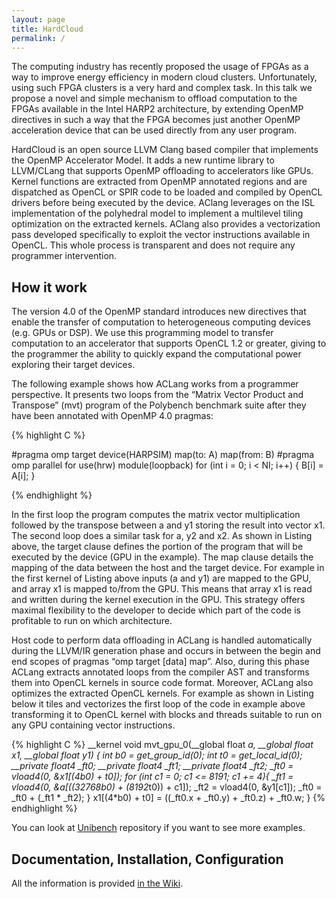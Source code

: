 ```yaml
---
layout: page
title: HardCloud
permalink: /
---
```


The computing industry has recently proposed the usage of  FPGAs as a way to improve energy efficiency in modern cloud clusters. Unfortunately, using such FPGA clusters  is a very hard and complex task. In this talk we propose a novel and simple mechanism to offload computation to  the FPGAs available in the  Intel HARP2 architecture, by extending OpenMP directives in such a way that the FPGA becomes just another OpenMP acceleration device that can be used directly from any user program.

HardCloud is an open source LLVM Clang based compiler that implements the
OpenMP Accelerator Model. It adds a new runtime library to LLVM/CLang
that supports OpenMP offloading to accelerators like GPUs. Kernel
functions are extracted from OpenMP annotated regions and are
dispatched as OpenCL or SPIR code to be loaded and compiled by OpenCL
drivers before being executed by the device. AClang leverages on the
ISL implementation of the polyhedral model to implement a multilevel
tiling optimization on the extracted kernels. AClang also provides a
vectorization pass developed specifically to exploit the vector
instructions available in OpenCL. This whole process is transparent
and does not require any programmer intervention.

## How it work

The version 4.0 of the  OpenMP standard introduces new directives that
enable the transfer of  computation to heterogeneous computing devices
(e.g.  GPUs  or  DSP).  We  use this  programming  model  to  transfer
computation to  an accelerator  that supports  OpenCL 1.2  or greater,
giving  to   the  programmer  the   ability  to  quickly   expand  the
computational power exploring their target devices.

The following example shows how ACLang works from a programmer
perspective. It presents two loops from the “Matrix Vector Product and
Transpose” (mvt) program of the Polybench benchmark suite after they
have been annotated with OpenMP 4.0 pragmas:

{% highlight C %}

  #pragma omp target device(HARPSIM) map(to: A) map(from: B)
  #pragma omp parallel for use(hrw) module(loopback)
  for (int i = 0; i < NI; i++)
  {
    B[i] = A[i];
  }

{% endhighlight %}

In the first loop the program computes the matrix vector
multiplication followed by the transpose between a and y1 storing the
result into vector x1. The second loop does a similar task for a, y2
and x2. As shown in Listing above, the target clause defines the portion
of the program that will be executed by the device (GPU in the
example). The map clause details the mapping of the data between the
host and the target device. For example in the first kernel of
Listing above inputs (a and y1) are mapped to the GPU, and array x1 is
mapped to/from the GPU. This means that array x1 is read and written
during the kernel execution in the GPU. This strategy offers maximal
flexibility to the developer to decide which part of the code is
profitable to run on which architecture.

Host code to perform data offloading in ACLang is handled
automatically during the LLVM/IR generation phase and occurs in
between the begin and end scopes of pragmas “omp target [data]
map”. Also, during this phase ACLang extracts annotated loops from the
compiler AST and transforms them into OpenCL kernels in source code
format. Moreover, ACLang also optimizes the extracted OpenCL
kernels. For example as shown in Listing below it tiles and vectorizes
the first loop of the code in example above transforming it to OpenCL
kernel with blocks and threads suitable to run on any GPU containing
vector instructions.

{% highlight C %}
__kernel void mvt_gpu_0(__global float *a,
                        __global float *x1,
                        __global float *y1) {
  int b0 = get_group_id(0);
  int t0 = get_local_id(0);
  __private float4 _ft0;
  __private float4 _ft1;
  __private float4 _ft2;
  _ft0 = vload4(0, &x1[(4*b0) + t0]);
  for (int c1 = 0; c1 <= 8191; c1 += 4){
    _ft1 = vload4(0, &a[((32768*b0) + (8192*t0)) + c1]);
    _ft2 = vload4(0, &y1[c1]);
    _ft0 = _ft0 + (_ft1 * _ft2);
  }
  x1[(4*b0) + t0] = ((_ft0.x + _ft0.y) + _ft0.z) + _ft0.w;
}
{% endhighlight %}

You can look at [Unibench](https://github.com/omp2ocl/Unibench)
repository if you want to see more examples.


## Documentation, Installation, Configuration

All the information is provided [in the Wiki](https://github.com/omp2ocl/aclang/wiki).
